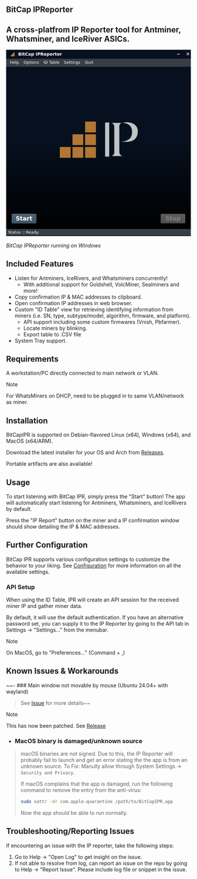 ## BitCap IPReporter

## A cross-platfrom IP Reporter tool for Antminer, Whatsminer, and IceRiver ASICs.

![BitCap IPReporter running on Windows](/.github/imgs/ipr.png)

*BitCap IPReporter running on Windows*


## Included Features
 - Listen for Antminers, IceRivers, and Whatsminers concurrently!
   - With additional support for Goldshell, VolcMiner, Sealminers and more!
 - Copy confirmation IP & MAC addresses to clipboard.
 - Open confirmation IP addresses in web browser.
 - Custom "ID Table" view for retrieving identifying information from miners (i.e. SN, type, subtype/model, algorithm, firmware, and platform).
   - API support including some custom firmwares (Vnish, Pbfarmer).
   - Locate miners by blinking.
   - Export table to .CSV file
 - System Tray support.


## Requirements
A workstation/PC directly connected to main network or VLAN.

> [!NOTE]
> For WhatsMiners on DHCP, need to be plugged in to same VLAN/network as miner.


## Installation
BitCapIPR is supported on Debian-flavored Linux (x64), Windows (x64), and MacOS (x64/ARM).

Download the latest installer for your OS and Arch from [Releases](https://github.com/bitcap-co/bitcap-ipr/releases).

Portable artifacts are also available!

## Usage
To start listening with BitCap IPR, simply press the "Start" button!
The app will automatically start listening for Antminers, Whatsminers, and IceRivers by default.

Press the "IP Report" button on the miner and a IP confirmation window should show detailing the IP & MAC addresses.


## Further Configuration
BitCap IPR supports various configuration settings to customize the behavior to your liking. See [Configuration](./CONFIGURATION.md) for more information on all the available settings.


### API Setup
When using the ID Table, IPR will create an API session for the received miner IP and gather miner data.

By default, it will use the default authentication. If you have an alternative password set, you can supply it to the IP Reporter by going to the API tab in Settings -> "Settings..." from the menubar.
> [!NOTE]
> On MacOS, go to "Preferences..." (Command + ,)


## Known Issues & Workarounds
 ~~- ### Main window not movable by mouse (Ubuntu 24.04+ with wayland)
> See [Issue](https://github.com/bitcap-co/bitcap-ipr/issues/21) for more details~~

> [!NOTE]
> This has now been patched. See [Release](https://github.com/bitcap-co/bitcap-ipr/releases/tag/v1.2.7)

 - ### MacOS binary is damaged/unknown source
> macOS binaries are not signed. Due to this, the IP Reporter will probably fail to launch and get an error stating the the app is from an unknown source.
> To Fix: Manully allow through System Settings -> `Security and Privacy`.
>
> If macOS complains that the app is damaged, run the following command to remove the entry from the anti-virus:
> ```bash
> sudo xattr -dr com.apple.quarantine /path/to/BitCapIPR.app
> ```
> Now the app should be able to run normally.

## Troubleshooting/Reporting Issues
If encountering an issue with the IP reporter, take the following steps:
1. Go to Help -> "Open Log" to get insight on the issue.
2. If not able to resolve from log, can report an issue on the repo by going to Help -> "Report Issue". Please include log file or snippet in the issue.
